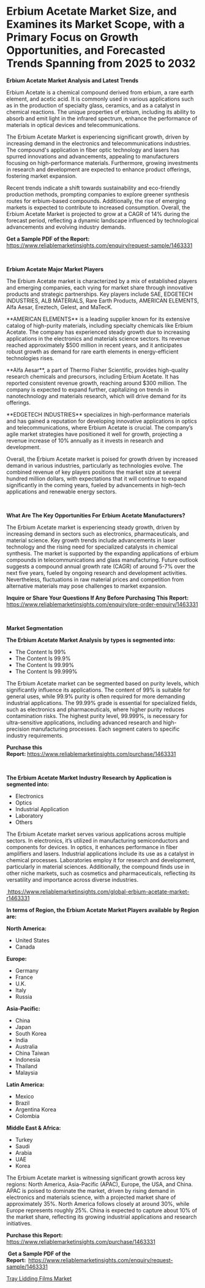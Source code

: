 <p><h1>Erbium Acetate Market Size, and Examines its Market Scope, with a Primary Focus on Growth Opportunities, and Forecasted Trends Spanning from 2025 to 2032</h1></p><p><strong>Erbium Acetate Market Analysis and Latest Trends</strong></p>
<p><p>Erbium Acetate is a chemical compound derived from erbium, a rare earth element, and acetic acid. It is commonly used in various applications such as in the production of specialty glass, ceramics, and as a catalyst in chemical reactions. The unique properties of erbium, including its ability to absorb and emit light in the infrared spectrum, enhance the performance of materials in optical devices and telecommunications.</p><p>The Erbium Acetate Market is experiencing significant growth, driven by increasing demand in the electronics and telecommunications industries. The compound's application in fiber optic technology and lasers has spurred innovations and advancements, appealing to manufacturers focusing on high-performance materials. Furthermore, growing investments in research and development are expected to enhance product offerings, fostering market expansion.</p><p>Recent trends indicate a shift towards sustainability and eco-friendly production methods, prompting companies to explore greener synthesis routes for erbium-based compounds. Additionally, the rise of emerging markets is expected to contribute to increased consumption. Overall, the Erbium Acetate Market is projected to grow at a CAGR of 14% during the forecast period, reflecting a dynamic landscape influenced by technological advancements and evolving industry demands.</p></p>
<p><strong>Get a Sample PDF of the Report:&nbsp;</strong> <a href="https://www.reliablemarketinsights.com/enquiry/request-sample/1463331?utm_campaign=3540&utm_medium=2&utm_source=Github&utm_content=ia&utm_term=01042025&utm_id=erbium-acetate">https://www.reliablemarketinsights.com/enquiry/request-sample/1463331</a></p>
<p>&nbsp;</p>
<p><strong>Erbium Acetate Major Market Players</strong></p>
<p><p>The Erbium Acetate market is characterized by a mix of established players and emerging companies, each vying for market share through innovative products and strategic partnerships. Key players include SAE, EDGETECH INDUSTRIES, ALB MATERIALS, Rare Earth Products, AMERICAN ELEMENTS, Alfa Aesar, Ereztech, Gelest, and MaTecK.</p><p>**AMERICAN ELEMENTS** is a leading supplier known for its extensive catalog of high-purity materials, including specialty chemicals like Erbium Acetate. The company has experienced steady growth due to increasing applications in the electronics and materials science sectors. Its revenue reached approximately $500 million in recent years, and it anticipates robust growth as demand for rare earth elements in energy-efficient technologies rises.</p><p>**Alfa Aesar**, a part of Thermo Fisher Scientific, provides high-quality research chemicals and precursors, including Erbium Acetate. It has reported consistent revenue growth, reaching around $300 million. The company is expected to expand further, capitalizing on trends in nanotechnology and materials research, which will drive demand for its offerings.</p><p>**EDGETECH INDUSTRIES** specializes in high-performance materials and has gained a reputation for developing innovative applications in optics and telecommunications, where Erbium Acetate is crucial. The company’s agile market strategies have positioned it well for growth, projecting a revenue increase of 10% annually as it invests in research and development.</p><p>Overall, the Erbium Acetate market is poised for growth driven by increased demand in various industries, particularly as technologies evolve. The combined revenue of key players positions the market size at several hundred million dollars, with expectations that it will continue to expand significantly in the coming years, fueled by advancements in high-tech applications and renewable energy sectors.</p></p>
<p>&nbsp;</p>
<p><strong>What Are The Key Opportunities For Erbium Acetate Manufacturers?</strong></p>
<p><p>The Erbium Acetate market is experiencing steady growth, driven by increasing demand in sectors such as electronics, pharmaceuticals, and material science. Key growth trends include advancements in laser technology and the rising need for specialized catalysts in chemical synthesis. The market is supported by the expanding applications of erbium compounds in telecommunications and glass manufacturing. Future outlook suggests a compound annual growth rate (CAGR) of around 5-7% over the next five years, fueled by ongoing research and development activities. Nevertheless, fluctuations in raw material prices and competition from alternative materials may pose challenges to market expansion.</p></p>
<p><strong>Inquire or Share Your Questions If Any Before Purchasing This Report:</strong> <a href="https://www.reliablemarketinsights.com/enquiry/pre-order-enquiry/1463331?utm_campaign=3540&utm_medium=2&utm_source=Github&utm_content=ia&utm_term=01042025&utm_id=erbium-acetate">https://www.reliablemarketinsights.com/enquiry/pre-order-enquiry/1463331</a></p>
<p>&nbsp;</p>
<p><strong>Market Segmentation</strong></p>
<p><strong>The Erbium Acetate Market Analysis by types is segmented into:</strong></p>
<p><ul><li>The Content Is 99%</li><li>The Content Is 99.9%</li><li>The Content Is 99.99%</li><li>The Content Is 99.999%</li></ul></p>
<p><p>The Erbium Acetate market can be segmented based on purity levels, which significantly influence its applications. The content of 99% is suitable for general uses, while 99.9% purity is often required for more demanding industrial applications. The 99.99% grade is essential for specialized fields, such as electronics and pharmaceuticals, where higher purity reduces contamination risks. The highest purity level, 99.999%, is necessary for ultra-sensitive applications, including advanced research and high-precision manufacturing processes. Each segment caters to specific industry requirements.</p></p>
<p><strong>Purchase this Report:&nbsp;</strong><a href="https://www.reliablemarketinsights.com/purchase/1463331?utm_campaign=3540&utm_medium=2&utm_source=Github&utm_content=ia&utm_term=01042025&utm_id=erbium-acetate">https://www.reliablemarketinsights.com/purchase/1463331</a></p>
<p>&nbsp;</p>
<p><strong>The Erbium Acetate Market Industry Research by Application is segmented into:</strong></p>
<p><ul><li>Electronics</li><li>Optics</li><li>Industrial Application</li><li>Laboratory</li><li>Others</li></ul></p>
<p><p>The Erbium Acetate market serves various applications across multiple sectors. In electronics, it’s utilized in manufacturing semiconductors and components for devices. In optics, it enhances performance in fiber amplifiers and lasers. Industrial applications include its use as a catalyst in chemical processes. Laboratories employ it for research and development, particularly in material sciences. Additionally, the compound finds use in other niche markets, such as cosmetics and pharmaceuticals, reflecting its versatility and importance across diverse industries.</p></p>
<p><a href="https://www.reliablemarketinsights.com/global-erbium-acetate-market-r1463331?utm_campaign=3540&utm_medium=2&utm_source=Github&utm_content=ia&utm_term=01042025&utm_id=erbium-acetate">&nbsp;https://www.reliablemarketinsights.com/global-erbium-acetate-market-r1463331</a></p>
<p><strong>In terms of Region, the Erbium Acetate Market Players available by Region are:</strong></p>
<p>
    <p> <strong> North America: </strong>
        <ul>
            <li>United States</li>
            <li>Canada</li>
        </ul>
        </p> 
    <p> <strong> Europe: </strong>
        <ul>
            <li>Germany</li>
            <li>France</li>
            <li>U.K.</li>
            <li>Italy</li>
            <li>Russia</li>
        </ul>
        </p> 
    <p> <strong> Asia-Pacific: </strong>
        <ul>
            <li>China</li>
            <li>Japan</li>
            <li>South Korea</li>
            <li>India</li>
            <li>Australia</li>
            <li>China Taiwan</li>
            <li>Indonesia</li>
            <li>Thailand</li>
            <li>Malaysia</li>
        </ul>
        </p> 
    <p> <strong> Latin America: </strong>
        <ul>
            <li>Mexico</li>
            <li>Brazil</li>
            <li>Argentina Korea</li>
            <li>Colombia</li>
        </ul>
        </p> 
    <p> <strong> Middle East & Africa: </strong>
        <ul>
            <li>Turkey</li>
            <li>Saudi</li>
            <li>Arabia</li>
            <li>UAE</li>
            <li>Korea</li>
        </ul>
    </p>
    </p>
<p><p>The Erbium Acetate market is witnessing significant growth across key regions: North America, Asia-Pacific (APAC), Europe, the USA, and China. APAC is poised to dominate the market, driven by rising demand in electronics and materials science, with a projected market share of approximately 35%. North America follows closely at around 30%, while Europe represents roughly 25%. China is expected to capture about 10% of the market share, reflecting its growing industrial applications and research initiatives.</p></p>
<p><strong>Purchase this Report: </strong><a href="https://www.reliablemarketinsights.com/purchase/1463331?utm_campaign=3540&utm_medium=2&utm_source=Github&utm_content=ia&utm_term=01042025&utm_id=erbium-acetate">https://www.reliablemarketinsights.com/purchase/1463331</a></p>
<p>&nbsp;<strong>Get a Sample PDF of the Report:&nbsp;&nbsp;</strong><a href="https://www.reliablemarketinsights.com/enquiry/request-sample/1463331?utm_campaign=3540&utm_medium=2&utm_source=Github&utm_content=ia&utm_term=01042025&utm_id=erbium-acetate">https://www.reliablemarketinsights.com/enquiry/request-sample/1463331</a></p>
<p><strong></strong></p>
<p><p><a href="https://github.com/wyettillesr4/Market-Research-Report-List-1/blob/main/tray-lidding-films-market.md?utm_campaign=3540&utm_medium=2&utm_source=Github&utm_content=ia&utm_term=01042025&utm_id=erbium-acetate">Tray Lidding Films Market</a></p></p>